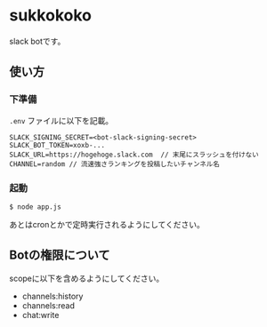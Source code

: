 # sukkokoko

slack botです。

## 使い方

### 下準備

`.env` ファイルに以下を記載。
```
SLACK_SIGNING_SECRET=<bot-slack-signing-secret>
SLACK_BOT_TOKEN=xoxb-...
SLACK_URL=https://hogehoge.slack.com  // 末尾にスラッシュを付けない
CHANNEL=random // 流速強さランキングを投稿したいチャンネル名
```

### 起動

```shell
$ node app.js
```

あとはcronとかで定時実行されるようにしてください。

## Botの権限について

scopeに以下を含めるようにしてください。

- channels:history
- channels:read
- chat:write